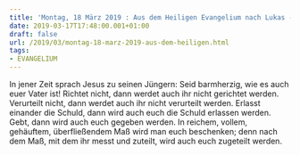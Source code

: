 ```yaml
---
title: 'Montag, 18 März 2019 : Aus dem Heiligen Evangelium nach Lukas - Lk 6,36-38.'
date: 2019-03-17T17:48:00.001+01:00
draft: false
url: /2019/03/montag-18-marz-2019-aus-dem-heiligen.html
tags: 
- EVANGELIUM
---
```


In jener Zeit sprach Jesus zu seinen Jüngern: Seid barmherzig, wie es auch euer Vater ist! Richtet nicht, dann werdet auch ihr nicht gerichtet werden. Verurteilt nicht, dann werdet auch ihr nicht verurteilt werden. Erlasst einander die Schuld, dann wird auch euch die Schuld erlassen werden. Gebt, dann wird auch euch gegeben werden. In reichem, vollem, gehäuftem, überfließendem Maß wird man euch beschenken; denn nach dem Maß, mit dem ihr messt und zuteilt, wird auch euch zugeteilt werden.